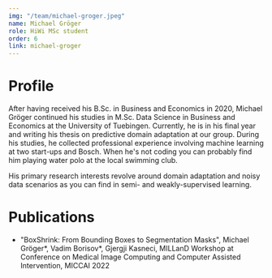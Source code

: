 ```yaml
---
img: "/team/michael-groger.jpeg"
name: Michael Gröger
role: HiWi MSc student
order: 6
link: michael-groger
---
```


# Profile
After having received his B.Sc. in Business and Economics in 2020, Michael Gröger continued his studies in M.Sc. Data Science in Business and Economics at the University of Tuebingen. Currently, he is in his final year and writing his thesis on predictive domain adaptation at our group. During his studies, he collected professional experience involving machine learning at two start-ups and Bosch. When he's not coding you can probably find him playing water polo at the local swimming club. 

His primary research interests revolve around domain adaptation and noisy data scenarios as you can find in semi- and weakly-supervised learning.

# Publications

- "BoxShrink: From Bounding Boxes to Segmentation Masks", Michael Gröger*, Vadim Borisov*, Gjergji Kasneci, MILLanD Workshop at Conference on Medical Image Computing and Computer Assisted Intervention, MICCAI 2022
